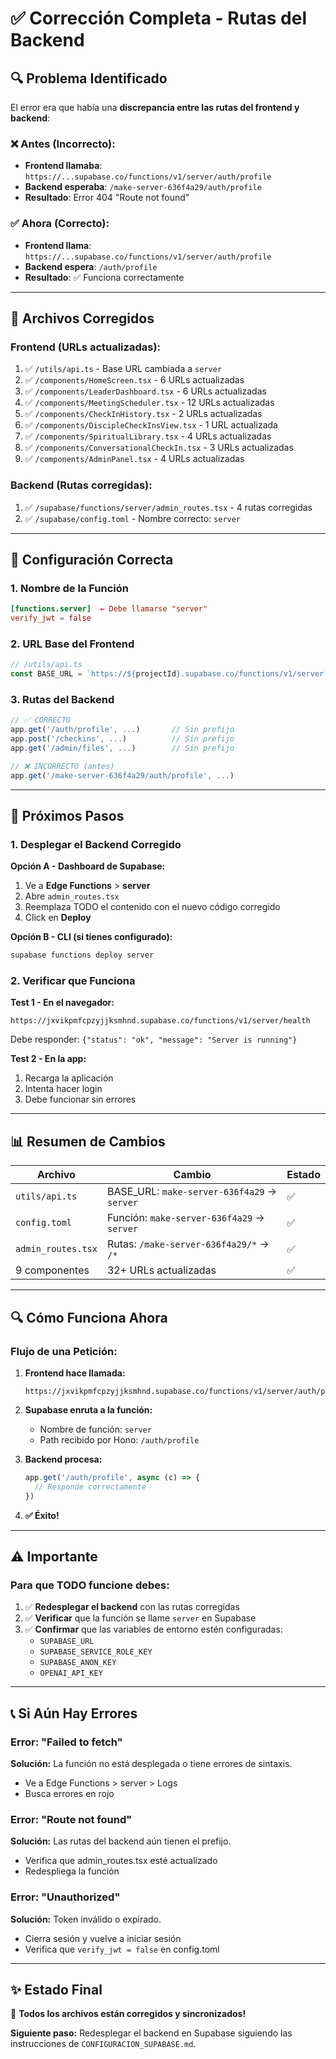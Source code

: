 # ✅ Corrección Completa - Rutas del Backend

## 🔍 Problema Identificado

El error era que había una **discrepancia entre las rutas del frontend y backend**:

### ❌ Antes (Incorrecto):
- **Frontend llamaba**: `https://...supabase.co/functions/v1/server/auth/profile`
- **Backend esperaba**: `/make-server-636f4a29/auth/profile`
- **Resultado**: Error 404 "Route not found"

### ✅ Ahora (Correcto):
- **Frontend llama**: `https://...supabase.co/functions/v1/server/auth/profile`
- **Backend espera**: `/auth/profile`
- **Resultado**: ✅ Funciona correctamente

---

## 📝 Archivos Corregidos

### Frontend (URLs actualizadas):
1. ✅ `/utils/api.ts` - Base URL cambiada a `server`
2. ✅ `/components/HomeScreen.tsx` - 6 URLs actualizadas
3. ✅ `/components/LeaderDashboard.tsx` - 6 URLs actualizadas  
4. ✅ `/components/MeetingScheduler.tsx` - 12 URLs actualizadas
5. ✅ `/components/CheckInHistory.tsx` - 2 URLs actualizadas
6. ✅ `/components/DiscipleCheckInsView.tsx` - 1 URL actualizada
7. ✅ `/components/SpiritualLibrary.tsx` - 4 URLs actualizadas
8. ✅ `/components/ConversationalCheckIn.tsx` - 3 URLs actualizadas
9. ✅ `/components/AdminPanel.tsx` - 4 URLs actualizadas

### Backend (Rutas corregidas):
1. ✅ `/supabase/functions/server/admin_routes.tsx` - 4 rutas corregidas
2. ✅ `/supabase/config.toml` - Nombre correcto: `server`

---

## 🎯 Configuración Correcta

### 1. Nombre de la Función
```toml
[functions.server]  ← Debe llamarse "server"
verify_jwt = false
```

### 2. URL Base del Frontend
```typescript
// /utils/api.ts
const BASE_URL = `https://${projectId}.supabase.co/functions/v1/server`;
```

### 3. Rutas del Backend
```typescript
// ✅ CORRECTO
app.get('/auth/profile', ...)       // Sin prefijo
app.post('/checkins', ...)          // Sin prefijo
app.get('/admin/files', ...)        // Sin prefijo

// ❌ INCORRECTO (antes)
app.get('/make-server-636f4a29/auth/profile', ...)
```

---

## 🚀 Próximos Pasos

### 1. Desplegar el Backend Corregido

**Opción A - Dashboard de Supabase:**
1. Ve a **Edge Functions** > **server**
2. Abre `admin_routes.tsx`
3. Reemplaza TODO el contenido con el nuevo código corregido
4. Click en **Deploy**

**Opción B - CLI (si tienes configurado):**
```bash
supabase functions deploy server
```

### 2. Verificar que Funciona

**Test 1 - En el navegador:**
```
https://jxvikpmfcpzyjjksmhnd.supabase.co/functions/v1/server/health
```

Debe responder: `{"status": "ok", "message": "Server is running"}`

**Test 2 - En la app:**
1. Recarga la aplicación
2. Intenta hacer login
3. Debe funcionar sin errores

---

## 📊 Resumen de Cambios

| Archivo | Cambio | Estado |
|---------|--------|--------|
| `utils/api.ts` | BASE_URL: `make-server-636f4a29` → `server` | ✅ |
| `config.toml` | Función: `make-server-636f4a29` → `server` | ✅ |
| `admin_routes.tsx` | Rutas: `/make-server-636f4a29/*` → `/*` | ✅ |
| 9 componentes | 32+ URLs actualizadas | ✅ |

---

## 🔍 Cómo Funciona Ahora

### Flujo de una Petición:

1. **Frontend hace llamada:**
   ```
   https://jxvikpmfcpzyjjksmhnd.supabase.co/functions/v1/server/auth/profile
   ```

2. **Supabase enruta a la función:**
   - Nombre de función: `server`
   - Path recibido por Hono: `/auth/profile`

3. **Backend procesa:**
   ```typescript
   app.get('/auth/profile', async (c) => {
     // Responde correctamente
   })
   ```

4. **✅ Éxito!**

---

## ⚠️ Importante

### Para que TODO funcione debes:

1. ✅ **Redesplegar el backend** con las rutas corregidas
2. ✅ **Verificar** que la función se llame `server` en Supabase
3. ✅ **Confirmar** que las variables de entorno estén configuradas:
   - `SUPABASE_URL`
   - `SUPABASE_SERVICE_ROLE_KEY`
   - `SUPABASE_ANON_KEY`
   - `OPENAI_API_KEY`

---

## 📞 Si Aún Hay Errores

### Error: "Failed to fetch"
**Solución:** La función no está desplegada o tiene errores de sintaxis.
- Ve a Edge Functions > server > Logs
- Busca errores en rojo

### Error: "Route not found"
**Solución:** Las rutas del backend aún tienen el prefijo.
- Verifica que admin_routes.tsx esté actualizado
- Redespliega la función

### Error: "Unauthorized"
**Solución:** Token inválido o expirado.
- Cierra sesión y vuelve a iniciar sesión
- Verifica que `verify_jwt = false` en config.toml

---

## ✨ Estado Final

🎉 **Todos los archivos están corregidos y sincronizados!**

**Siguiente paso:** Redesplegar el backend en Supabase siguiendo las instrucciones de `CONFIGURACION_SUPABASE.md`.
